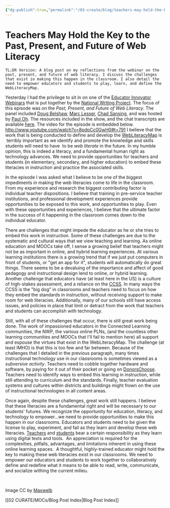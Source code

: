 ```yaml
---
{"dg-publish":true,"permalink":"/03-create/blog/teachers-may-hold-the-key-to-the-past-present-and-future-of-web-literacy/","title":"Teachers May Hold the Key to the Past, Present, and Future of Web Literacy","tags":["mozilla","nwp","webliteracy"]}
---
```


# Teachers May Hold the Key to the Past, Present, and Future of Web Literacy

```
TL;DR Version: A blog post on my reflections from the webinar on the past, present, and future of web literacy. I discuss the challenges that exist in making this happen in the classroom. I also detail the need to empower educators and students to play, learn, and define the WebLiteracyMap.
```

Yesterday I had the privilege to sit in on one of the [Educator Innovator Webinars](http://blog.nwp.org/educatorinnovator/) that is put together by the [National Writing Project](http://www.nwp.org/). The focus of this episode was on the _Past, Present, and Future of Web Literacy_. The panel included [Doug Belshaw](https://twitter.com/dajbelshaw), [Marc Lesser](https://twitter.com/malesser), [Chad Sansing](https://twitter.com/chadsansing), and was hosted by [Paul Oh](https://twitter.com/poh). The resources included in the show, and the chat transcripts are available [here](http://blog.nwp.org/educatorinnovator/2014-02-25/the-past-present-and-future-of-web-literacyan/). The video for the episode is embedded below. http://www.youtube.com/watch?v=8pdpCc0GwH0#t=791 I believe that the work that is being conducted to define and develop the [WebLiteracyMap](https://wiki.mozilla.org/Webmaker/WebLiteracyMap) is  terribly important as we identify and promote the knowledge and skills students will need to have  to be _web literate_ in the future. In my humble opinion, this is indeed a literacy, and a fundamental human right as technology advances. We need to provide opportunities for teachers and students (in elementary, secondary, and higher education) to embed these literacies in instruction and practice the associated skills.

In the episode I was asked what I believe to be one of the biggest impediments in making the web literacies come to life in the classroom. From my experience and research the biggest contributing factor is individual teacher dispositions. I believe that training in pre-service teacher institutions, and professional development experiences provide opportunities to be exposed to this work, and opportunities to play. Even with these opportunities and experiences, I believe that the ultimate factor in the success of it happening in the classroom comes down to the individual educator.

There are challenges that might impede the educator as he or she tries to embed this work in instruction. Some of these challenges are due to the systematic and cultural ways that we view teaching and learning. As online education and MOOCs take off, I sense a growing belief that teachers might not be as important in online, and hybrid learning experiences. At various learning institutions there is a growing trend that if we just put computers in front of students, or "get an app for it", students will automatically do great things. There seems to be a devaluing of the importance and affect of good pedagogy and instructional design lend to online, or hybrid learning. Another challenge that educators have (at least here in the US) is a culture of high-stakes assessment, and a reliance on the [CCSS](http://www.corestandards.org/). In many ways the CCSS is the "big dog" in classrooms and teachers need to focus on how they embed the standards in instruction, without receiving support to make room for web literacies. Additionally, many of our schools still have access issues, and policies in place that limit or detract from the work that teachers and students can accomplish with technology.

Still, with all of these challenges that occur, there is still great work being done. The work of impassioned educators in the Connected Learning communities, the NWP, the various online PLNs, (and the countless other learning communities and MOOCs that I'll fail to mention here) all support and espouse the virtues that exist in the WebLiteracyMap. The challenge (at least IMHO) is that this is too few and far between. Because of the challenges that I detailed in the previous paragraph, many times instructional technology use in our classrooms is sometimes viewed as a _subversive activity_. Teachers need to cobble together hardware and software, by paying for it out of their pocket or going on [DonorsChoose](http://www.donorschoose.org/). Teachers need to identify ways to embed this learning in instruction, while still attending to curriculum and the standards. Finally, teacher evaluation systems and cultures within districts and buildings might frown on the use of instructional technologies in all content areas.

Once again, despite these challenges, great work still happens. I believe that these literacies are a fundamental right and will be necessary to our students' futures. We recognize the opportunity for education, literacy, and technology to empower...we need to provide opportunities to make this happen in our classrooms. Educators and students need to be given the license to play, experiment, and fail as they learn and develop these web literacies. [Teachers](http://wiobyrne.com/teacher-responsibilities-educational-technologies/) and [students](http://wiobyrne.com/student-responsibilities-and-educational-technologies/) bear a certain responsibility as they learn using digital texts and tools.  An appreciation is required for the complexities, pitfalls, advantages, and limitations inherent in using these online learning spaces.  A thoughtful, highly-trained educator might hold the key to making these web literacies exist in our classrooms. We need to empower our educators and students to work together to collaboratively define and redefine what it means to be able to read, write, communicate, and socialize withing the current milieu.

 

Image CC by [Maxwelb](http://www.deviantart.com/art/Technology-153470148)

[[02 CURATE/MOCs/Blog Post Index\|Blog Post Index]]